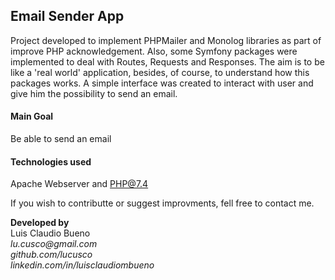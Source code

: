 ## Email Sender App

Project developed to implement PHPMailer and Monolog libraries as part of improve PHP acknowledgement.
Also, some Symfony packages were implemented to deal with Routes, Requests and Responses. The aim is to be like a 'real world' application,  besides, of course, to understand how this packages works.
A simple interface was created to interact with user and give him the possibility to send an email.

#### Main Goal
Be able to send an email

#### Technologies used
Apache Webserver and PHP@7.4

If you wish to contributte or suggest improvments, fell free to contact me.

**Developed by**  
Luis Claudio Bueno  
_lu.cusco@gmail.com_  
_github.com/lucusco_  
_linkedin.com/in/luisclaudiombueno_
